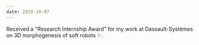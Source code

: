 ```yaml
---
date: 2020-10-07
---
```


Received a "Research Internship Award" for my work at Dassault-Systèmes on 3D morphogenesis of soft robots :sparkles:.